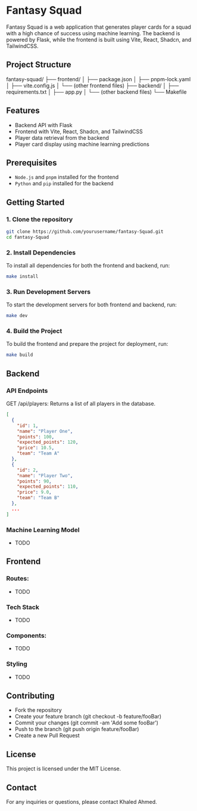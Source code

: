# Fantasy Squad

Fantasy Squad is a web application that generates player cards for a squad with a high chance of success using machine learning. The backend is powered by Flask, while the frontend is built using Vite, React, Shadcn, and TailwindCSS.

## Project Structure

fantasy-squad/
├── frontend/
│ ├── package.json
│ ├── pnpm-lock.yaml
│ ├── vite.config.js
│ └── (other frontend files)
├── backend/
│ ├── requirements.txt
│ ├── app.py
│ └── (other backend files)
└── Makefile

## Features

- Backend API with Flask
- Frontend with Vite, React, Shadcn, and TailwindCSS
- Player data retrieval from the backend
- Player card display using machine learning predictions

## Prerequisites

- `Node.js` and `pnpm` installed for the frontend
- `Python` and `pip` installed for the backend

## Getting Started

### 1. Clone the repository

```sh
git clone https://github.com/yourusername/fantasy-Squad.git
cd fantasy-Squad
```

### 2. Install Dependencies
To install all dependencies for both the frontend and backend, run:
```sh
make install
```

### 3. Run Development Servers
To start the development servers for both frontend and backend, run:
```sh
make dev
```
### 4. Build the Project
To build the frontend and prepare the project for deployment, run:
```sh
make build
```

## Backend 
### API Endpoints
GET /api/players: Returns a list of all players in the database.

```json
[
  {
    "id": 1,
    "name": "Player One",
    "points": 100,
    "expected_points": 120,
    "price": 10.5,
    "team": "Team A"
  },
  {
    "id": 2,
    "name": "Player Two",
    "points": 90,
    "expected_points": 110,
    "price": 9.0,
    "team": "Team B"
  },
  ...
]
```
### Machine Learning Model
- TODO

## Frontend
### Routes: 
- TODO
### Tech Stack
- TODO

### Components:
- TODO

### Styling
- TODO   


## Contributing
- Fork the repository
- Create your feature branch (git checkout -b feature/fooBar)
- Commit your changes (git commit -am 'Add some fooBar')
- Push to the branch (git push origin feature/fooBar)
- Create a new Pull Request

## License
This project is licensed under the MIT License.

## Contact
For any inquiries or questions, please contact Khaled Ahmed.
